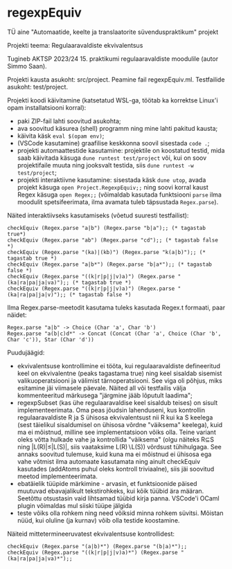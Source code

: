 # regexpEquiv
TÜ aine "Automaatide, keelte ja translaatorite süvenduspraktikum" projekt

Projekti teema: Regulaaravaldiste ekvivalentsus

Tugineb AKTSP 2023/24 15. praktikumi regulaaravaldiste moodulile (autor Simmo Saan).

Projekti kausta asukoht: src/project. Peamine fail regexpEquiv.ml.
Testfailide asukoht: test/project.

Projekti koodi käivitamine (katsetatud WSL-ga, töötab ka korrektse Linux'i opam installatsiooni korral):

* paki ZIP-fail lahti soovitud asukohta;
* ava soovitud käsurea (shell) programm ning mine lahti pakitud kausta;
* käivita käsk `eval $(opam env)`;
* (VSCode kasutamine) graafilise keskkonna soovil sisestada `code .`;
* projekti automaattestide kasutamine: projektile on koostatud testid, mida saab käivitada käsuga `dune runtest test/project` või, kui on soov projektifaile muuta ning jooksvalt testida, siis `dune runtest -w test/project`;
* projekti interaktiivne kasutamine: sisestada käsk `dune utop`, avada projekt käsuga `open Project.RegexpEquiv;;` ning soovi korral kaust Regex käsuga `open Regex;;` (võimaldab kasutada funktsiooni `parse` ilma moodulit spetsifeerimata, ilma avamata tuleb täpsustada `Regex.parse`).

Näited interaktiivseks kasutamiseks (võetud suuresti testfailist):

    checkEquiv (Regex.parse "a|b") (Regex.parse "b|a");; (* tagastab true*)
    checkEquiv (Regex.parse "ab") (Regex.parse "cd");; (* tagastab false *)
    checkEquiv (Regex.parse "(ka)|(kb)") (Regex.parse "k(a|b)");; (* tagastab true *)
    checkEquiv (Regex.parse "a|b*") (Regex.parse "b|a*");; (* tagastab false *)
    checkEquiv (Regex.parse "((k|r|p|j|v)a)") (Regex.parse "(ka|ra|pa|ja|va)");; (* tagastab true *)
    checkEquiv (Regex.parse "((k|r|p|j|v)a)") (Regex.parse "(ka|ra|pa|ja|v)");; (* tagastab false *)

Ilma Regex.parse-meetodit kasutama tuleks kasutada Regex.t formaati, paar näidet:

    Regex.parse "a|b" -> Choice (Char 'a', Char 'b')
    Regex.parse "a(b|c)d*" -> Concat (Concat (Char 'a', Choice (Char 'b', Char 'c')), Star (Char 'd'))

Puudujäägid:

* ekvivalentsuse kontrollimine ei tööta, kui regulaaravaldiste defineeritud keel on ekvivalentne (peaks tagastama true) ning keel sisaldab sisemist valikuoperatsiooni ja välimist tärnoperatsiooni. See viga oli põhjus, miks esitamine jäi viimasele päevale. Näited all või testfailis välja kommenteeritud märkusega "järgmine jääb lõputult laadima";
* regexpSubset (kas ühe regulaaravaldise keel sisaldub teises) on sisult implementeerimata. Oma peas jõudsin lahenduseni, kus kontrollin regulaaravaldiste R ja S ühisosa ekvivalentsust nii R kui ka S keelega (sest täielikul sisaldumisel on ühisosa võrdne "väiksema" keelega), kuid ma ei mõistnud, milline see implementatsioon võiks olla. Teine variant oleks võtta hulkade vahe ja kontrollida "väiksema" (olgu näiteks R⊆S ning |L(R)|≤|L(S)|, siis vaataksime L(R)∖L(S)) võrdsust tühihulgaga. See annaks soovitud tulemuse, kuid kuna ma ei mõistnud ei ühisosa ega vahe võtmist ilma automaate kasutamata ning ainult checkEquiv kasutades (addAtoms puhul oleks kontroll triviaalne), siis jäi soovitud meetod implementeerimata.
* ebatäielik tüüpide märkimine - arvasin, et funktsioonide päised muutuvad ebavajalikult tekstirohkeks, kui kõik tüübid ära määran. Seetõttu otsustasin vaid lihtsamad tüübid kirja panna. VSCode'i OCaml plugin võimaldas mul siiski tüüpe jälgida
* teste võiks olla rohkem ning need võiksid minna rohkem süvitsi. Mõistan nüüd, kui oluline (ja kurnav) võib olla testide koostamine.

Näiteid mittetermineeruvatest ekvivalentsuse kontrollidest:

    checkEquiv (Regex.parse "(a|b)*") (Regex.parse "(b|a)*");;
    checkEquiv (Regex.parse "((k|r|p|j|v)a)*") (Regex.parse "(ka|ra|pa|ja|va)*");;
